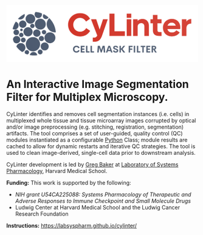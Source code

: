 ![alt text](https://github.com/labsyspharm/cylinter/blob/master/docs/logo.png?raw=true)

# An Interactive Image Segmentation Filter for Multiplex Microscopy.

CyLinter identifies and removes cell segmentation instances (i.e. cells) in multiplexed whole tissue and tissue microarray images corrupted by optical and/or image preprocessing (e.g. stitching, registration, segmentation) artifacts. The tool comprises a set of user-guided, quality control (QC) modules instantiated as a configurable [Python](https://www.python.org) Class; module results are cached to allow for dynamic restarts and iterative QC strategies. The tool is used to clean image-derived, single-cell data prior to downstream analysis.

CyLinter development is led by [Greg Baker](https://github.com/gjbaker) at [Laboratory of Systems Pharmacology](https://hits.harvard.edu/the-program/laboratory-of-systems-pharmacology/about/), Harvard Medical School.

**Funding:** This work is supported by the following:

* *NIH grant U54CA225088: Systems Pharmacology of Therapeutic and Adverse Responses to Immune Checkpoint and Small Molecule Drugs*
* Ludwig Center at Harvard Medical School and the Ludwig Cancer Research Foundation

**Instructions:** https://labsyspharm.github.io/cylinter/
